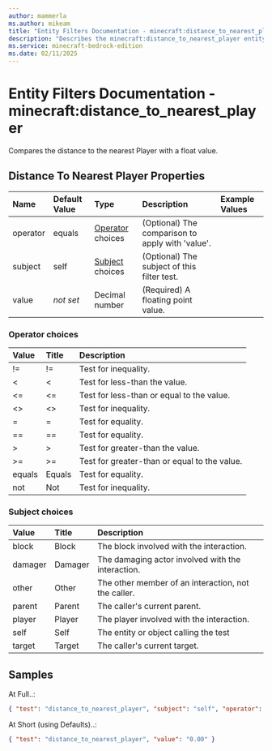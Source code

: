 ```yaml
---
author: mammerla
ms.author: mikeam
title: "Entity Filters Documentation - minecraft:distance_to_nearest_player"
description: "Describes the minecraft:distance_to_nearest_player entity filter element"
ms.service: minecraft-bedrock-edition
ms.date: 02/11/2025 
---
```


# Entity Filters Documentation - minecraft:distance_to_nearest_player

Compares the distance to the nearest Player with a float value.


## Distance To Nearest Player Properties

|Name       |Default Value |Type |Description |Example Values |
|:----------|:-------------|:----|:-----------|:------------- |
| operator | equals | [Operator](#operator-choices) choices | (Optional) The comparison to apply with 'value'. |  | 
| subject | self | [Subject](#subject-choices) choices | (Optional) The subject of this filter test. |  | 
| value | *not set* | Decimal number | (Required) A floating point value. |  | 

### Operator choices

|Value       |Title |Description |
|:-----------|:-----|:-----------|
| != | != | Test for inequality.|
| < | < | Test for less-than the value.|
| <= | <= | Test for less-than or equal to the value.|
| <> | <> | Test for inequality.|
| = | = | Test for equality.|
| == | == | Test for equality.|
| > | > | Test for greater-than the value.|
| >= | >= | Test for greater-than or equal to the value.|
| equals | Equals | Test for equality.|
| not | Not | Test for inequality.|

### Subject choices

|Value       |Title |Description |
|:-----------|:-----|:-----------|
| block | Block | The block involved with the interaction.|
| damager | Damager | The damaging actor involved with the interaction.|
| other | Other | The other member of an interaction, not the caller.|
| parent | Parent | The caller's current parent.|
| player | Player | The player involved with the interaction.|
| self | Self | The entity or object calling the test|
| target | Target | The caller's current target.|

## Samples

At Full..: 

```json
{ "test": "distance_to_nearest_player", "subject": "self", "operator": "equals", "value": "0.00" }
```

At Short (using Defaults)..: 

```json
{ "test": "distance_to_nearest_player", "value": "0.00" }
```
